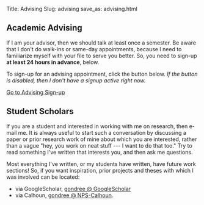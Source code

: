 Title: Advising
Slug: advising
save_as: advising.html

## Academic Advising
If I am your advisor, then we should talk at least once a semester. Be aware that I don't do walk-ins or same-day appointments, because I need to familiarize myself with your file to serve you better. So, you need to sign-up **at least 24 hours in advance**, below.

To sign-up for an advising appointment, click the button below. *If the button is disabled, then I don't have a signup active right now.*

<!--- disabled button --->
<p class="text-center"><a href="#" role="button" class="btn btn-lg btn-primary disabled">Go to Advising Sign-up</a></p>
<!--- enabled button
<p class="text-center"><a href="#" role="button" class="btn btn-lg btn-primary">Go to Advising Sign-up</a></p>
--->

## Student Scholars
If you are a student and interested in working with me on research, then e-mail me. It is always useful to start such a conversation by discussing a paper or prior research work of mine about which you are interested, rather than a vague "hey, you work on neat stuff --- I want to do that too." Try to read something I've written that interests you, and then ask me questions. 

Most everything I've written, or my students have written, have future work sections! So, if you want inspiration, prior projects and theses with which I was involved can be located:

 - via GoogleScholar, [gondree @ GoogleScholar](http://scholar.google.com/citations?user=Dyee0SUAAAAJ)
 - via Calhoun, [gondree @ NPS-Calhoun](http://calhoun.nps.edu/discover?query=gondree&rpp=10&filtertype=advisor&filter_relational_operator=contains&filter=Gondree). 